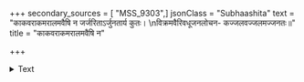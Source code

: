 +++
secondary_sources = [ "MSS_9303",]
jsonClass = "Subhaashita"
text = "काकवराकमरालमवैषि न जर्जरिताऽर्जुनतार्य कुतः।  \nविक्रमवैरिवधूजनलोचन- कज्जलवज्जलमज्जनतः॥"
title = "काकवराकमरालमवैषि न"

+++

<details><summary>Text</summary>

काकवराकमरालमवैषि न जर्जरिताऽर्जुनतार्य कुतः।  
विक्रमवैरिवधूजनलोचन- कज्जलवज्जलमज्जनतः॥
</details>
